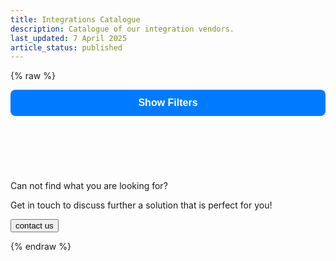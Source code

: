 ```yaml
---
title: Integrations Catalogue
description: Catalogue of our integration vendors.
last_updated: 7 April 2025
article_status: published
---
```


{% raw %}
  <style>
    /* --- Main Page Layout --- */
    .page-layout {
        display: flex;
        flex-direction: row;
        gap: 2rem;
        align-items: flex-start;
    }

    .filters-sidebar {
        width: 280px;
        flex-shrink: 0;
        position: sticky;
        top: 2rem;
        height: calc(100vh - 4rem);
        overflow-y: auto;
    }

    .content-area {
        flex-grow: 1;
    }
    
    /* Hide Mobile Toggle on Desktop */
    .mobile-filter-toggle {
        display: none;
    }

    /* --- Search Input Styles --- */
    .search-container {
        margin-bottom: 1.5rem;
    }
    .search-container input[type="search"] {
        width: 100%;
        padding: 0.75rem;
        border: 1px solid #d1d5db;
        border-radius: 0.5rem;
        font-size: 1rem;
    }

    /* --- Accordion Filter Styles --- */
    .filters-container {
        border: 1px solid #e5e7eb;
        border-radius: 0.75rem;
        overflow: hidden;
    }

    .filter-group .accordion-header {
        width: 100%;
        background-color: #f9fafb;
        border: none;
        border-top: 1px solid #e5e7eb;
        padding: 1rem;
        text-align: left;
        font-size: 1rem;
        font-weight: 600;
        color: #374151;
        cursor: pointer;
        display: flex;
        justify-content: space-between;
        align-items: center;
    }
    .filter-group:first-child .accordion-header {
      border-top: none;
    }

    .filter-group .accordion-header::after {
        content: '+';
        font-size: 1.25rem;
        font-weight: bold;
        color: #9ca3af;
    }

    .filter-group .accordion-header.active::after {
        content: '−';
    }

    .filter-group .accordion-panel {
        max-height: 0;
        overflow: hidden;
        transition: max-height 0.3s ease-out;
        background-color: white;
        padding: 0 1rem;
    }
    
    .accordion-panel-content {
        padding: 1rem 0;
        display: flex;
        flex-direction: column;
    }

    .accordion-panel label {
        display: flex;
        align-items: center;
        gap: 0.5rem;
        margin-bottom: 0.5rem;
        font-size: 0.875rem;
        color: #4b5563;
        cursor: pointer;
    }

    .accordion-panel input[type="checkbox"] {
        width: 1rem;
        height: 1rem;
        border-radius: 0.25rem;
        border: 1px solid #d1d5db;
        cursor: pointer;
    }
   
    /* --- Card & Modal Styles --- */
    .cards {
       display: grid;
       grid-template-columns: repeat(auto-fit, minmax(350px, 1fr));
       gap: 1.5rem;
    }

    #featuredContainer ~ .cards {
      margin-top:2%;
    }

    .card {
       background-color: white;
       border-radius: 0.75rem;
       box-shadow: 0 4px 6px -1px rgb(0 0 0 / 0.1), 0 2px 4px -2px rgb(0 0 0 / 0.1);
       overflow: hidden;
       padding: 1.5rem;
       width: 100%;
       display: flex;
       flex-direction: column;
    }
   
    .card .logo {
       width: 100%;
       height: 150px;
       object-fit: contain;
       border-radius: 0.5rem;
       margin-bottom: 1rem;
    }

    .card h3 {
       font-size: 1.25rem;
       font-weight: 600;
       color: #111827;
       text-transform: capitalize;
       margin-bottom: 0.5rem;
    }

    .tags { margin-bottom: 1rem; }

    .tag {
       display: inline-block;
       padding: 0.25rem 0.75rem;
       border-radius: 9999px;
       font-size: 0.75rem;
       font-weight: 500;
       margin-right: 0.5rem;
       margin-bottom: 0.5rem;
       background-color: #e5e7eb;
       color: #374151;
    }
   
    .tag.eco, .tag.acp, .tag.community { background-color: #d1fae5; color: #065f46; }
    .tag.comm { background-color: #e6f4fe; color: #0090ff; text-transform:uppercase; }

    .author-info {
       margin-top: auto; 
       padding-top: 1rem;
       border-top: 1px solid #f3f4f6;
    }

    .author_name { font-size: 0.875rem; color: #6b7280; }
   
    .modal { z-index:100; display: none; position: fixed; inset: 0; background: rgba(0, 0, 0, 0.5); justify-content: center; align-items: center; }
    .modal-content { background: white; padding: 2rem; border-radius: 12px; max-width: 500px; width: 90%; position: relative; }
    .modal-content h2 { text-transform: capitalize; }
    .close { position: absolute; top: 1rem; right: 1rem; cursor: pointer; font-size: 1.5rem; }
    .doc-links a { display: block; margin-top: 0.5rem; color: #007bff; }
    #modalNotice { background: #ffd688; border-radius: 10px; color: black; padding: 1rem; border: #ffae2c solid 1px;font-weight:bold; margin-bottom: 1rem;}

    /* --- MOBILE STYLES --- */
    @media (max-width: 992px) {
        .page-layout {
            flex-direction: column;
        }

        .filters-sidebar {
            position: static;
            width: 100%;
            height: auto;
            overflow-y: visible;
            margin-bottom: 2rem;
        }

        .mobile-filter-toggle {
            display: block;
            width: 100%;
            padding: 0.75rem 1rem;
            font-size: 1rem;
            font-weight: 600;
            color: #fff;
            background-color: #007bff;
            border: none;
            border-radius: 0.5rem;
            cursor: pointer;
            margin-bottom: 1rem;
        }
        
        .mobile-filter-panel {
            max-height: 0;
            overflow: hidden;
            transition: max-height 0.5s ease-in-out;
        }
        
        .mobile-filter-toggle.active + .mobile-filter-panel {
            max-height: 1000px;
        }
    }

  </style>

<div class="page-layout">
  <aside class="filters-sidebar">
      <button class="mobile-filter-toggle">Show Filters</button>
      <div class="mobile-filter-panel">
          <div class="search-container">
              <input type="search" id="nameSearch" placeholder="Search by name...">
          </div>
          <div class="filters-container" id="filtersContainer">
              </div>
      </div>
  </aside>

  <main class="content-area">
      <div id="featuredContainer" style="display: none;">
          <h2>Featured Integrations</h2>
          <div class="cards" id="featuredCards"></div>
          <hr/>
      </div>
      <div class="cards" id="cardContainer"></div>
      <div class="cont_us">
        <p class="cont_title">Can not find what you are looking for?</p> 
        <p class="cont_subtext"> Get in touch to discuss further a solution that is perfect for you!</p> 
        <button> contact us </button>
      </div>
  </main>
</div>

<div class="modal" id="modal">
  <div class="modal-content">
    <span class="close" onclick="closeModal()">&times;</span>
    <img id="modalLogo" class="logo" alt="Logo" />
    <h2 id="modalName"></h2>
    <div id="modalNotice" style="display: none;"></div>
    <p id="modalDescription"></p>
    <div class="tags" id="modalTags"></div>
    <div class="doc-links" id="modalDocs"></div>
  </div>
</div>

<script>
    document.addEventListener('DOMContentLoaded', () => {
        const dataUrl = 'custom_scripts/tpi_list.json';
        let allPartners = [];

        function createAccordionFilter(container, title, items, groupName, changeHandler) {
            if (!items || items.length === 0) return;
            const filterGroup = document.createElement('div');
            filterGroup.className = 'filter-group';
            const button = document.createElement('button');
            button.className = 'accordion-header';
            button.textContent = title;
            const panel = document.createElement('div');
            panel.className = 'accordion-panel';
            const panelContent = document.createElement('div');
            panelContent.className = 'accordion-panel-content';
            items.forEach(item => {
                const label = document.createElement('label');
                const checkbox = document.createElement('input');
                checkbox.type = 'checkbox';
                checkbox.name = groupName;
                checkbox.value = item;
                checkbox.addEventListener('change', changeHandler);
                label.appendChild(checkbox);
                label.appendChild(document.createTextNode(` ${item}`));
                panelContent.appendChild(label);
            });
            panel.appendChild(panelContent);
            filterGroup.appendChild(button);
            filterGroup.appendChild(panel);
            container.appendChild(filterGroup);
        }
        
        function addAccordionFunctionality() {
            document.querySelectorAll('.accordion-header').forEach(header => {
                header.addEventListener('click', () => {
                    header.classList.toggle('active');
                    const panel = header.nextElementSibling;
                    panel.style.maxHeight = panel.style.maxHeight ? null : panel.scrollHeight + "px";
                });
            });
        }

        function addMobileToggleFunctionality() {
            const toggleButton = document.querySelector('.mobile-filter-toggle');
            if (toggleButton) {
                toggleButton.addEventListener('click', () => {
                    toggleButton.classList.toggle('active');
                    toggleButton.textContent = toggleButton.classList.contains('active') ? 'Hide Filters' : 'Show Filters';
                });
            }
        }

        fetch(dataUrl)
            .then(res => {
                if (!res.ok) {
                    throw new Error(`HTTP error! status: ${res.status}`);
                }
                return res.json();
            })
            .then(data => {
                allPartners = data; // Directly use the flat array from JSON
                
                const cardContainer = document.getElementById('cardContainer');
                const featuredContainer = document.getElementById('featuredContainer');
                const featuredCardsContainer = document.getElementById('featuredCards');
                const filtersContainer = document.getElementById('filtersContainer');
                const nameSearchInput = document.getElementById('nameSearch');
                
                const featuredPartners = allPartners.filter(p => p.featured);
                allPartners.sort((a, b) => a.Partner.localeCompare(b.Partner));

                if (featuredPartners.length > 0) {
                    renderCards(featuredPartners, featuredCardsContainer);
                    featuredContainer.style.display = 'block';
                }

                const filterChangeHandler = () => applyFilters();
                nameSearchInput.addEventListener('input', filterChangeHandler);

                filtersContainer.innerHTML = '';
                const categories = [...new Set(allPartners.map(p => p.category).filter(Boolean))].sort();
                createAccordionFilter(filtersContainer, 'Categories', categories, 'category', filterChangeHandler);

                const methods = [...new Set(allPartners.flatMap(p => p.method || []))].sort();
                createAccordionFilter(filtersContainer, 'Method', methods, 'method', filterChangeHandler);

                const authors = [...new Set(allPartners.map(p => p.Author).filter(Boolean))].sort();
                createAccordionFilter(filtersContainer, 'Authors', authors, 'author', filterChangeHandler);
                
                addAccordionFunctionality();
                addMobileToggleFunctionality();
                
                applyFiltersFromURL();
                applyFilters();
            })
            .catch(e => {
                console.error("Failed to load or process partner data:", e);
                document.getElementById('cardContainer').innerHTML = '<p>Error: Could not load integration data. Please check the console for details.</p>';
            });

        function renderCards(partners, containerElement) {
            containerElement.innerHTML = '';
            if (partners.length === 0) {
                containerElement.innerHTML = '<p>No integrations match your criteria.</p>';
                return;
            }
            partners.forEach(partner => {
                const card = document.createElement('div');
                card.className = 'card';
                card.onclick = () => openModal(partner);
                
                const methodTags = (partner.method || []).map(m => {
                    let tagClass = 'tag';
                    const lower_m = m.toLowerCase();
                    if (lower_m === 'acp') tagClass = 'tag acp';
                    else if (lower_m === 'eco') tagClass = 'tag eco';
                    else if (lower_m === 'community') tagClass = 'tag community';
                    return `<span class="${tagClass}">${m}</span>`;
                }).join('');

                card.innerHTML = `
                  <img src="${partner.Logo}" class="logo" alt="${partner.Partner} Logo" onerror="this.onerror=null;this.src='https://placehold.co/600x400/eee/ccc?text=Logo'"/>
                  <h3>${partner.Partner}</h3>
                  <div class="tags">
                    ${partner.category ? `<span class="tag">${partner.category}</span>` : ''}
                    ${methodTags}
                    ${partner.commerce ? `<span class="tag comm">${partner.commerce}</span>` : ''}
                  </div>
                  <div class="author-info">
                     <div class="author_name">Created by: ${partner.Author}</div>
                  </div>
                `;
                containerElement.appendChild(card);
            });
        }

        window.openModal = function(partner) {
            document.getElementById('modalLogo').src = partner.Logo;
            document.getElementById('modalName').textContent = partner.Partner;
            const modalNotice = document.getElementById('modalNotice');

            if (partner.method && partner.method.some(m => m.toLowerCase() === 'community')) {
                modalNotice.innerHTML = '<p><strong>This is a community built integration. Please check the author\'s documentation and repository for more information.</strong></p>';
                modalNotice.style.display = 'block';
            } else {
                modalNotice.style.display = 'none';
            }
            
            document.getElementById('modalDescription').textContent = partner.Description;
            document.getElementById('modalTags').innerHTML = `
                ${partner.category ? `<span class="tag">${partner.category}</span>` : ''}
                ${(partner.method || []).map(m => `<span class="tag">${m}</span>`).join('')}
            `;
            
            const docs = [];
            if (partner.ACP_Doc) docs.push(`<a href="${partner.ACP_Doc}" target="_blank">ACP Documentation</a>`);
            if (partner.Eco_Doc) docs.push(`<a href="${partner.Eco_Doc}" target="_blank">Eco Documentation</a>`);
            if (partner.Comm_Doc) docs.push(`<a href="${partner.Comm_Doc}" target="_blank">Community Documentation</a>`);
            document.getElementById('modalDocs').innerHTML = docs.join('');

            document.getElementById('modal').style.display = 'flex';
        }

        window.closeModal = function() {
            document.getElementById('modal').style.display = 'none';
        }
        
        function applyFiltersFromURL() {
            const urlParams = new URLSearchParams(window.location.search);
            const searchTerm = urlParams.get('q');
            if (searchTerm) {
                document.getElementById('nameSearch').value = searchTerm;
            }
            urlParams.forEach((value, key) => {
                if (key === 'q') return;
                document.querySelectorAll(`input[name="${key}"][value="${value}"]`).forEach(checkbox => {
                    checkbox.checked = true;
                    const panel = checkbox.closest('.accordion-panel');
                    if (panel && !panel.style.maxHeight) {
                        const header = panel.previousElementSibling;
                        header.classList.add('active');
                        panel.style.maxHeight = panel.scrollHeight + 'px';
                    }
                });
            });
        }

        function applyFilters() {
            const getSelected = (name) => Array.from(document.querySelectorAll(`input[name="${name}"]:checked`)).map(cb => cb.value);
            const searchTerm = document.getElementById('nameSearch').value.toLowerCase().trim();
            
            const selectedCategories = getSelected('category');
            const selectedMethods = getSelected('method');
            const selectedAuthors = getSelected('author');

            const filtered = allPartners.filter(p => {
                const searchMatch = !searchTerm || p.Partner.toLowerCase().includes(searchTerm);
                const categoryMatch = selectedCategories.length === 0 || selectedCategories.includes(p.category);
                const authorMatch = selectedAuthors.length === 0 || selectedAuthors.includes(p.Author);
                const methodMatch = selectedMethods.length === 0 || (p.method && selectedMethods.some(sm => p.method.includes(sm)));

                return searchMatch && categoryMatch && authorMatch && methodMatch;
            });

            renderCards(filtered, document.getElementById('cardContainer'));
            updateURL();
        }
        
        function updateURL() {
            const urlParams = new URLSearchParams();
            const searchTerm = document.getElementById('nameSearch').value.trim();
            if (searchTerm) {
                urlParams.set('q', searchTerm);
            }
            const addParams = (name) => {
                const selected = Array.from(document.querySelectorAll(`input[name="${name}"]:checked`)).map(cb => cb.value);
                selected.forEach(value => urlParams.append(name, value));
            };
            addParams('category');
            addParams('method');
            addParams('author');
            const newUrl = `${window.location.pathname}?${urlParams.toString()}`;
            if(window.history.pushState) {
                window.history.pushState({path:newUrl}, '', newUrl);
            }
        }
    });
</script>
{% endraw %}